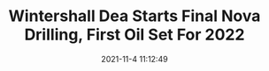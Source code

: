 ---
"title": "Wintershall Dea Starts Final Nova Drilling, First Oil Set For 2022"
"date": "2021-11-4 11:12:49"
"feed_name": "RIGZONE"
"feed_website": "http://www.rigzone.com/"
"feed_rss": "http://www.rigzone.com/news/rss/rigzone_latest.aspx"
"link": "https://www.rigzone.com/news/wintershall_dea_starts_final_nova_drilling_first_oil_set_for_2022-04-nov-2021-166915-article/?rss=true"
"source": "None"
"file": "_posts/2021-1-1-dc6d72bd29615aaf625e13f0676181021fae104a.md"
"accident": "0"
"drilling": "0"
"dead": "0"
"injured": "0"
"arrested": "0"
"place": "unknown place"
"where": "unknown site"
"causes": "unknown"
"place_uri": "unknown place"
---
